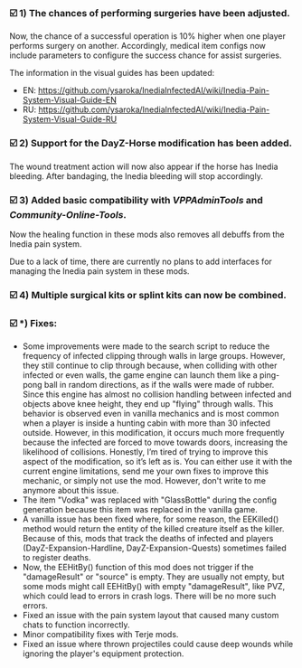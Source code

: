 ### ☑️ 1) The chances of performing surgeries have been adjusted.
Now, the chance of a successful operation is 10% higher when one player performs surgery on another.
Accordingly, medical item configs now include parameters to configure the success chance for assist surgeries.

The information in the visual guides has been updated:
* EN: https://github.com/ysaroka/InediaInfectedAI/wiki/Inedia-Pain-System-Visual-Guide-EN
* RU: https://github.com/ysaroka/InediaInfectedAI/wiki/Inedia-Pain-System-Visual-Guide-RU

### ☑️ 2) Support for the DayZ-Horse modification has been added.
The wound treatment action will now also appear if the horse has Inedia bleeding.
After bandaging, the Inedia bleeding will stop accordingly.

### ☑️ 3) Added basic compatibility with _VPPAdminTools_ and _Community-Online-Tools_.
Now the healing function in these mods also removes all debuffs from the Inedia pain system.

Due to a lack of time, there are currently no plans to add interfaces for managing the Inedia pain system in these mods.

### ☑️ 4) Multiple surgical kits or splint kits can now be combined.

### ☑️ *) Fixes:
- Some improvements were made to the search script to reduce the frequency of infected clipping through walls in large groups. However, they still continue to clip through because, when colliding with other infected or even walls, the game engine can launch them like a ping-pong ball in random directions, as if the walls were made of rubber. Since this engine has almost no collision handling between infected and objects above knee height, they end up "flying" through walls. This behavior is observed even in vanilla mechanics and is most common when a player is inside a hunting cabin with more than 30 infected outside. However, in this modification, it occurs much more frequently because the infected are forced to move towards doors, increasing the likelihood of collisions.
Honestly, I’m tired of trying to improve this aspect of the modification, so it’s left as is. You can either use it with the current engine limitations, send me your own fixes to improve this mechanic, or simply not use the mod. However, don't write to me anymore about this issue.
- The item "Vodka" was replaced with "GlassBottle" during the config generation because this item was replaced in the vanilla game.
- A vanilla issue has been fixed where, for some reason, the EEKilled() method would return the entity of the killed creature itself as the killer. Because of this, mods that track the deaths of infected and players (DayZ-Expansion-Hardline, DayZ-Expansion-Quests) sometimes failed to register deaths.
- Now, the EEHitBy() function of this mod does not trigger if the "damageResult" or "source" is empty. They are usually not empty, but some mods might call EEHitBy() with empty "damageResult", like PVZ, which could lead to errors in crash logs. There will be no more such errors.
- Fixed an issue with the pain system layout that caused many custom chats to function incorrectly.
- Minor compatibility fixes with Terje mods.
- Fixed an issue where thrown projectiles could cause deep wounds while ignoring the player's equipment protection.
